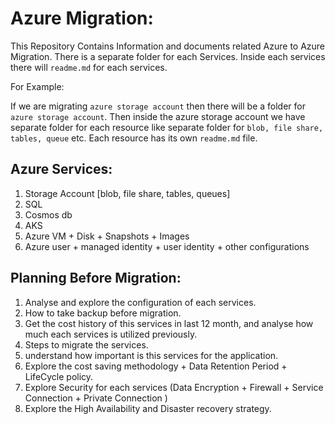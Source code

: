 # Azure Migration:

This Repository Contains Information and documents related Azure to Azure Migration. There is a separate folder for each Services. Inside each services there will `readme.md` for each services.

For Example: 

If we are migrating `azure storage account` then there will be a folder for `azure storage account`. Then inside the azure storage account we have separate folder for each resource like separate folder for `blob, file share, tables, queue` etc. Each resource has its own `readme.md` file. 


## Azure Services:

1. Storage Account  [blob, file share, tables, queues]
2. SQL
3. Cosmos db
4. AKS
5. Azure VM + Disk + Snapshots + Images
6. Azure user + managed identity + user identity + other configurations



## Planning Before Migration:

1. Analyse and explore the configuration of each services.
2. How to take backup before migration.
3. Get the cost history of this services in last 12 month, and analyse how much each services is utilized previously.
4. Steps to migrate the services.
6. understand how important is this services for the application.
7. Explore the cost saving methodology + Data Retention Period + LifeCycle policy.
8. Explore Security for each services (Data Encryption + Firewall + Service Connection + Private Connection )
9. Explore the High Availability and Disaster recovery strategy.